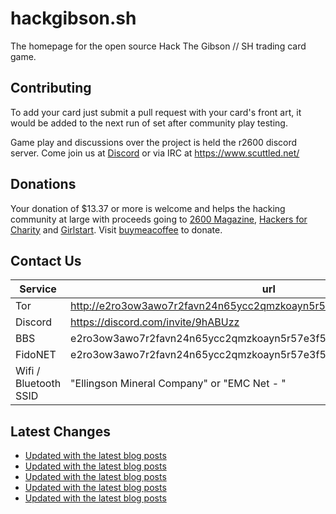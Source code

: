 # hackgibson.sh
The homepage for the open source Hack The Gibson // SH trading card game.


## Contributing

To add your card just submit a pull request with your card's front art, it would be added to the next run of set after community play testing.

Game play and discussions over the project is held the r2600 discord server. Come join us at [Discord](https://discord.com/invite/9hABUzz) or via IRC at https://www.scuttled.net/


## Donations

Your donation of $13.37 or more is welcome and helps the hacking community at large with proceeds going to [2600 Magazine](https://2600.com/), [Hackers for Charity](https://hackersforcharity.org) and [Girlstart](https://girlstart.org).  Visit [buymeacoffee](https://www.buymeacoffee.com/hackgibson.sh) to donate.


## Contact Us

Service | url
-|-
Tor | http://e2ro3ow3awo7r2favn24n65ycc2qmzkoayn5r57e3f56nvjwdcgg32ad.onion
Discord | https://discord.com/invite/9hABUzz
BBS | e2ro3ow3awo7r2favn24n65ycc2qmzkoayn5r57e3f56nvjwdcgg32ad.onion:23
FidoNET | e2ro3ow3awo7r2favn24n65ycc2qmzkoayn5r57e3f56nvjwdcgg32ad.onion:24554
Wifi / Bluetooth SSID | "Ellingson Mineral Company" or "EMC Net - <fidonet address>"

## Latest Changes
<!-- BLOG-POST-LIST:START -->
- [Updated with the latest blog posts](https://github.com/DFW2600/hackgibson.sh/commit/2cbed25459b4c4d7aa2ae7f391b58485b7913bec)
- [Updated with the latest blog posts](https://github.com/DFW2600/hackgibson.sh/commit/29de5feebf7877bf5705dfd52a48e05c74869f27)
- [Updated with the latest blog posts](https://github.com/DFW2600/hackgibson.sh/commit/d506a28d46fce7bcf778ee35e8be9496cf4e1db8)
- [Updated with the latest blog posts](https://github.com/DFW2600/hackgibson.sh/commit/6b0f2afe2e34c667cdb6ac70398c4ca99641dc3e)
- [Updated with the latest blog posts](https://github.com/DFW2600/hackgibson.sh/commit/eefb29e86f9add407d5d34a819ac563c3cc6a5a5)
<!-- BLOG-POST-LIST:END -->
